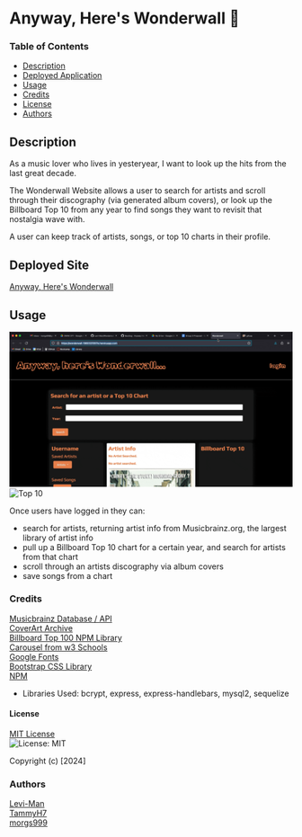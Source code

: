 # Anyway, Here's Wonderwall 🎸


### Table of Contents
  * [Description](#description)
  * [Deployed Application](#deployed-application)
  * [Usage](#usage)
  * [Credits](#credits)
  * [License](#license)
  * [Authors](#authors)


## Description
As a music lover who lives in yesteryear, I want to look up the hits from the last great decade.

The Wonderwall Website allows a user to search for artists and scroll through their discography (via generated album covers), or look up the Billboard Top 10 from any year to find songs they want to revisit that nostalgia wave with.

A user can keep track of artists, songs, or top 10 charts in their profile.


## Deployed Site
[Anyway, Here's Wonderwall](https://wonderwall-196032f35f7e.herokuapp.com/)


## Usage
![App In Use](./Assets/Images/app_in_use.gif)<br>
![Top 10](./Assets/Images/top_10.gif)<br>

Once users have logged in they can:
 - search for artists, returning artist info from Musicbrainz.org, the largest library of artist info
 - pull up a Billboard Top 10 chart for a certain year, and search for artists from that chart
 - scroll through an artists discography via album covers
 - save songs from a chart


### Credits
[Musicbrainz Database / API](https://musicbrainz.org/)<br>
[CoverArt Archive](https://coverartarchive.org/)<br>
[Billboard Top 100 NPM Library](https://www.npmjs.com/package/billboard-top-100)<br>
[Carousel from w3 Schools](https://www.w3schools.com/howto/howto_js_slideshow.asp)<br>
[Google Fonts](https://fonts.google.com/)<br>
[Bootstrap CSS Library](https://getbootstrap.com/)<br>
[NPM](https://www.npmjs.com/)
 - Libraries Used: bcrypt, express, express-handlebars, mysql2, sequelize


#### License
[MIT License](https://www.mit.edu/~amini/LICENSE.md)<br>
![License: MIT](https://img.shields.io/badge/License-MIT-yellow.svg)

Copyright (c) [2024]


### Authors
[Levi-Man](https://github.com/Levi-Man) <br>
[TammyH7](https://github.com/TammyH7) <br>
[morgs999](https://github.com/morgs999) <br>